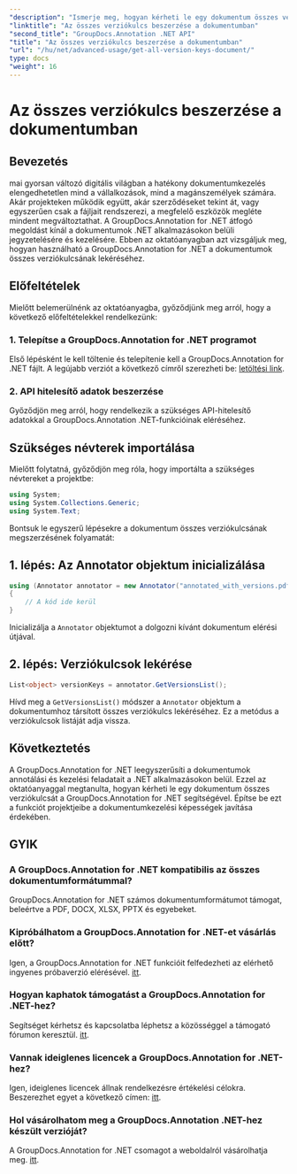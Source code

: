 ```yaml
---
"description": "Ismerje meg, hogyan kérheti le egy dokumentum összes verziókulcsát a GroupDocs.Annotation for .NET használatával. Bővítse dokumentumkezelési képességeit ezzel az átfogó útmutatóval."
"linktitle": "Az összes verziókulcs beszerzése a dokumentumban"
"second_title": "GroupDocs.Annotation .NET API"
"title": "Az összes verziókulcs beszerzése a dokumentumban"
"url": "/hu/net/advanced-usage/get-all-version-keys-document/"
type: docs
"weight": 16
---
```


# Az összes verziókulcs beszerzése a dokumentumban

## Bevezetés
mai gyorsan változó digitális világban a hatékony dokumentumkezelés elengedhetetlen mind a vállalkozások, mind a magánszemélyek számára. Akár projekteken működik együtt, akár szerződéseket tekint át, vagy egyszerűen csak a fájljait rendszerezi, a megfelelő eszközök megléte mindent megváltoztathat. A GroupDocs.Annotation for .NET átfogó megoldást kínál a dokumentumok .NET alkalmazásokon belüli jegyzetelésére és kezelésére. Ebben az oktatóanyagban azt vizsgáljuk meg, hogyan használható a GroupDocs.Annotation for .NET a dokumentumok összes verziókulcsának lekéréséhez.
## Előfeltételek
Mielőtt belemerülnénk az oktatóanyagba, győződjünk meg arról, hogy a következő előfeltételekkel rendelkezünk:
### 1. Telepítse a GroupDocs.Annotation for .NET programot
Első lépésként le kell töltenie és telepítenie kell a GroupDocs.Annotation for .NET fájlt. A legújabb verziót a következő címről szerezheti be: [letöltési link](https://releases.groupdocs.com/annotation/net/).
### 2. API hitelesítő adatok beszerzése
Győződjön meg arról, hogy rendelkezik a szükséges API-hitelesítő adatokkal a GroupDocs.Annotation .NET-funkcióinak eléréséhez.

## Szükséges névterek importálása
Mielőtt folytatná, győződjön meg róla, hogy importálta a szükséges névtereket a projektbe:
```csharp
using System;
using System.Collections.Generic;
using System.Text;
```

Bontsuk le egyszerű lépésekre a dokumentum összes verziókulcsának megszerzésének folyamatát:
## 1. lépés: Az Annotator objektum inicializálása
```csharp
using (Annotator annotator = new Annotator("annotated_with_versions.pdf"))
{
    // A kód ide kerül
}
```
Inicializálja a `Annotator` objektumot a dolgozni kívánt dokumentum elérési útjával.
## 2. lépés: Verziókulcsok lekérése
```csharp
List<object> versionKeys = annotator.GetVersionsList();
```
Hívd meg a `GetVersionsList()` módszer a `Annotator` objektum a dokumentumhoz társított összes verziókulcs lekéréséhez. Ez a metódus a verziókulcsok listáját adja vissza.

## Következtetés
A GroupDocs.Annotation for .NET leegyszerűsíti a dokumentumok annotálási és kezelési feladatait a .NET alkalmazásokon belül. Ezzel az oktatóanyaggal megtanulta, hogyan kérheti le egy dokumentum összes verziókulcsát a GroupDocs.Annotation for .NET segítségével. Építse be ezt a funkciót projektjeibe a dokumentumkezelési képességek javítása érdekében.
## GYIK
### A GroupDocs.Annotation for .NET kompatibilis az összes dokumentumformátummal?
GroupDocs.Annotation for .NET számos dokumentumformátumot támogat, beleértve a PDF, DOCX, XLSX, PPTX és egyebeket.
### Kipróbálhatom a GroupDocs.Annotation for .NET-et vásárlás előtt?
Igen, a GroupDocs.Annotation for .NET funkcióit felfedezheti az elérhető ingyenes próbaverzió elérésével. [itt](https://releases.groupdocs.com/).
### Hogyan kaphatok támogatást a GroupDocs.Annotation for .NET-hez?
Segítséget kérhetsz és kapcsolatba léphetsz a közösséggel a támogató fórumon keresztül. [itt](https://forum.groupdocs.com/c/annotation/10).
### Vannak ideiglenes licencek a GroupDocs.Annotation for .NET-hez?
Igen, ideiglenes licencek állnak rendelkezésre értékelési célokra. Beszerezhet egyet a következő címen: [itt](https://purchase.groupdocs.com/temporary-license/).
### Hol vásárolhatom meg a GroupDocs.Annotation .NET-hez készült verzióját?
A GroupDocs.Annotation for .NET csomagot a weboldalról vásárolhatja meg. [itt](https://purchase.groupdocs.com/buy).